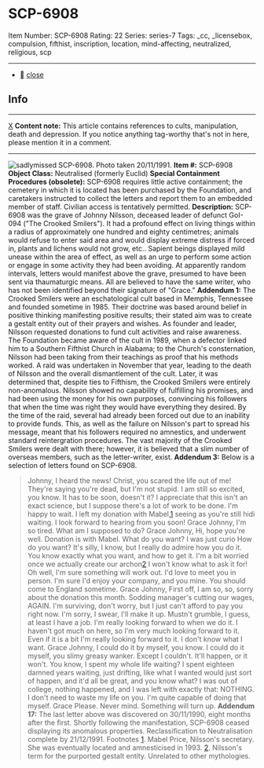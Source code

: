 # SCP-6908
Item Number: SCP-6908
Rating: 22
Series: series-7
Tags: _cc, _licensebox, compulsion, fifthist, inscription, location, mind-affecting, neutralized, religious, scp

---

  * [](javascript:;)
[close](javascript:;)
## Info
* * *
[X](javascript:;)
**Content note:** This article contains references to cults, manipulation, death and depression. If you notice anything tag-worthy that's not in here, please mention it in a comment.
* * *

![sadlymissed](https://scp-wiki.wdfiles.com/local--files/scp-6908/sadlymissed)
SCP-6908. Photo taken 20/11/1991.
**Item #:** SCP-6908
**Object Class:** Neutralised (formerly Euclid)
**Special Containment Procedures (obsolete):** SCP-6908 requires little active containment; the cemetery in which it is located has been purchased by the Foundation, and caretakers instructed to collect the letters and report them to an embedded member of staff. Civilian access is tentatively permitted.
**Description:** SCP-6908 was the grave of Johnny Nilsson, deceased leader of defunct GoI-094 ("The Crooked Smilers"). It had a profound effect on living things within a radius of approximately one hundred and eighty centimetres; animals would refuse to enter said area and would display extreme distress if forced in, plants and lichens would not grow, etc.. Sapient beings displayed mild unease within the area of effect, as well as an urge to perform some action or engage in some activity they had been avoiding.
At apparently random intervals, letters would manifest above the grave, presumed to have been sent via thaumaturgic means. All are believed to have the same writer, who has not been identified beyond their signature of "Grace."
**Addendum 1:**
The Crooked Smilers were an eschatological cult based in Memphis, Tennessee and founded sometime in 1985. Their doctrine was based around belief in positive thinking manifesting positive results; their stated aim was to create a gestalt entity out of their prayers and wishes. As founder and leader, Nilsson requested donations to fund cult activities and raise awareness.
The Foundation became aware of the cult in 1989, when a defector linked him to a Southern Fifthist Church in Alabama; to the Church's consternation, Nilsson had been taking from their teachings as proof that his methods worked. A raid was undertaken in November that year, leading to the death of Nilsson and the overall dismantlement of the cult.
Later, it was determined that, despite ties to Fifthism, the Crooked Smilers were entirely non-anomalous. Nilsson showed no capability of fulfilling his promises, and had been using the money for his own purposes, convincing his followers that when the time was right they would have everything they desired. By the time of the raid, several had already been forced out due to an inability to provide funds. This, as well as the failure on Nilsson's part to spread his message, meant that his followers required no amnestics, and underwent standard reintergration procedures.
The vast majority of the Crooked Smilers were dealt with there; however, it is believed that a slim number of overseas members, such as the letter-writer, exist.
**Addendum 3:**
Below is a selection of letters found on SCP-6908.
> Johnny,
> I heard the news! Christ, you scared the life out of me! They're saying you're dead, but I'm not stupid.
> I am still so excited, you know. It has to be soon, doesn't it? I appreciate that this isn't an exact science, but I suppose there's a lot of work to be done. I'm happy to wait.
> I left my donation with Mabel,[1](javascript:;) seeing as you're still hidi waiting. I look forward to hearing from you soon!
> Grace
> Johnny,
> I'm so tired. What am I supposed to do?
> Grace
> Johnny,
> Hi, hope you're well. Donation is with Mabel.
> What do you want?
> I was just curio
> How do you want?
> It's silly, I know, but I really do admire how you do it. You know exactly what you want, and how to get it. I'm a bit worried once we actually create our archon[2](javascript:;) I won't know what to ask it for! Oh well, I'm sure something will work out.
> I'd love to meet you in person. I'm sure I'd enjoy your company, and you mine. You should come to England sometime.
> Grace
> Johnny,
> First off, I am so, so, sorry about the donation this month. Sodding manager's cutting our wages, AGAIN. I'm surviving, don't worry, but I just can't afford to pay you right now. I'm sorry, I swear, I'll make it up. Mustn't grumble, I guess, at least I have a job.
> I'm really looking forward to when we do it. I haven't got much on here, so I'm very much looking forward to it. Even if it is a bit I'm really looking forward to it.
> I don't know what I want.
> Grace
> Johnny,
> I could do it by myself, you know. I could do it myself, you slimy greasy wanker.
> Except I couldn't.
> It'll happen, or it won't. You know, I spent my whole life waiting? I spent eighteen damned years waiting, just drifting, like what I wanted would just sort of happen, and it'd all be great, and you know what? I was out of college, nothing happened, and I was left with exactly that: NOTHING.
> I don't need to waste my life on you. I'm quite capable of doing that myself.
> Grace
> Please.
> Never mind. Something will turn up.
**Addendum 17:** The last letter above was discovered on 30/11/1990, eight months after the first. Shortly following the manifestation, SCP-6908 ceased displaying its anomalous properties. Reclassification to Neutralisation complete by 21/12/1991.
Footnotes
[1](javascript:;). Mabel Price, Nilsson's secretary. She was eventually located and amnesticised in 1993.
[2](javascript:;). Nilsson's term for the purported gestalt entity. Unrelated to other mythologies.